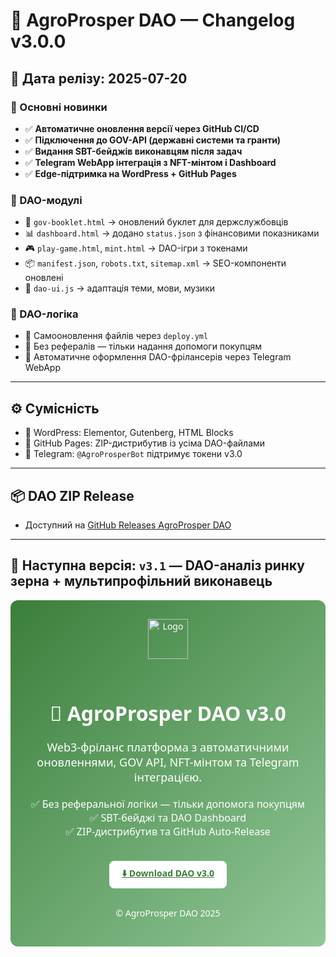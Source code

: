 # 🧠 AgroProsper DAO — Changelog v3.0.0

## 📅 Дата релізу: 2025-07-20

### 🚀 Основні новинки
- ✅ **Автоматичне оновлення версії через GitHub CI/CD**
- ✅ **Підключення до GOV-API (державні системи та гранти)**
- ✅ **Видання SBT-бейджів виконавцям після задач**
- ✅ **Telegram WebApp інтеграція з NFT-мінтом і Dashboard**
- ✅ **Edge-підтримка на WordPress + GitHub Pages**

### 🧩 DAO-модулі
- 📘 `gov-booklet.html` → оновлений буклет для держслужбовців
- 📊 `dashboard.html` → додано `status.json` з фінансовими показниками
- 🎮 `play-game.html`, `mint.html` → DAO-ігри з токенами
- 📦 `manifest.json`, `robots.txt`, `sitemap.xml` → SEO-компоненти оновлені
- 🧾 `dao-ui.js` → адаптація теми, мови, музики

### 🔐 DAO-логіка
- 🎯 Самооновлення файлів через `deploy.yml`
- 🧠 Без рефералів — тільки надання допомоги покупцям
- 📲 Автоматичне оформлення DAO-фрілансерів через Telegram WebApp

---

## ⚙️ Сумісність
- 🔗 WordPress: Elementor, Gutenberg, HTML Blocks
- 🔗 GitHub Pages: ZIP-дистрибутив із усіма DAO-файлами
- 🔗 Telegram: `@AgroProsperBot` підтримує токени v3.0

---

## 📦 DAO ZIP Release
- Доступний на [GitHub Releases AgroProsper DAO](https://github.com/SerghiiLimborskyi/AgroProsper/releases)

---

## 🔁 Наступна версія: `v3.1` — DAO-аналіз ринку зерна + мультипрофільний виконавець
<div style="background: linear-gradient(135deg,#3b7f3b,#91c798); padding: 30px; text-align:center; border-radius:12px; font-family:Segoe UI,sans-serif; color:#fff;">
  <img src="assets/logo-agroprosper.svg" alt="Logo" style="height:64px; margin-bottom:20px;">
  <h1 style="font-size:32px;">🚀 AgroProsper DAO v3.0</h1>
  <p style="font-size:18px;">Web3-фріланс платформа з автоматичними оновленнями, GOV API, NFT-мінтом та Telegram інтеграцією.</p>
  <ul style="list-style:none; padding:0; font-size:16px; margin-top:20px;">
    <li>✅ Без реферальної логіки — тільки допомога покупцям</li>
    <li>✅ SBT-бейджі та DAO Dashboard</li>
    <li>✅ ZIP-дистрибутив та GitHub Auto-Release</li>
  </ul>
  <a href="https://github.com/SerghiiLimborskyi/AgroProsper/releases" style="display:inline-block; margin-top:20px; padding:10px 20px; background:#fff; color:#3b7f3b; border-radius:8px; font-weight:bold;">⬇️ Download DAO v3.0</a>
  <p style="margin-top:30px;">&copy; AgroProsper DAO 2025</p>
</div>
